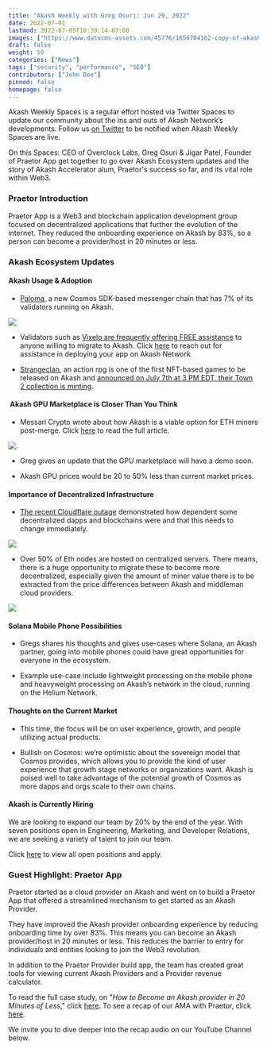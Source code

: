 ```yaml
---
title: "Akash Weekly with Greg Osuri: Jun 29, 2022"
date: 2022-07-01
lastmod: 2022-07-05T10:39:14-07:00
images: ["https://www.datocms-assets.com/45776/1656704162-copy-of-akash-blog-post-1.png"]
draft: false
weight: 50
categories: ["News"]
tags: ["security", "performance", "SEO"]
contributors: ["John Doe"]
pinned: false
homepage: false
---
```

Akash Weekly Spaces is a regular effort hosted via Twitter Spaces to update our community about the ins and outs of Akash Network’s developments. Follow us [on Twitter](https://twitter.com/akashnet_) to be notified when Akash Weekly Spaces are live.

On this Spaces: CEO of Overclock Labs, Greg Osuri & Jigar Patel, Founder of Praetor App get together to go over Akash Ecosystem updates and the story of Akash Accelerator alum, Praetor's success so far, and its vital role within Web3.

### Praetor Introduction

Praetor App is a Web3 and blockchain application development group focused on decentralized applications that further the evolution of the internet. They reduced the onboarding experience on Akash by 83%, so a person can become a provider/host in 20 minutes or less.

### Akash Ecosystem Updates

#### Akash Usage & Adoption

*   [Paloma](https://www.palomachain.com/blog/paloma-weekly-wings-june-26-2022/), a new Cosmos SDK-based messenger chain that has 7% of its validators running on Akash.
    

![](https://www.datocms-assets.com/45776/1656696411-screen-shot-2022-07-01-at-9-28-05-am.png)

*   Validators such as [Vixelo are frequently offering FREE assistance](https://twitter.com/0xVixello/status/1541428927570186245?s=20&t=_QB8k29Obfn_AltQIHZpiQ) to anyone willing to migrate to Akash. Click [here](https://vixello.com/akash-network-deployment-support/) to reach out for assistance in deploying your app on Akash Network. 
    
*   [Strangeclan](https://market.passage3d.com/explore), an action rpg is one of the first NFT-based games to be released on Akash and [announced on July 7th at 3 PM EDT, their Town 2 collection is minting](https://twitter.com/gregosuri/status/1541892979903692800?s=20&t=-8PiaDoa2mdQCnLR7LnCSQ). 
    

####  Akash GPU Marketplace is Closer Than You Think

*   Messari Crypto wrote about how Akash is a viable option for ETH miners post-merge. Click [here](https://messari.io/article/what-will-ethereum-miners-do-after-the-merge) to read the full article. 
    

![](https://www.datocms-assets.com/45776/1656696464-screen-shot-2022-07-01-at-9-39-50-am.png)

*   Greg gives an update that the GPU marketplace will have a demo soon. 
    
*   Akash GPU prices would be 20 to 50% less than current market prices.
    

#### Importance of Decentralized Infrastructure

*   [The recent Cloudflare outage](https://techcrunch.com/2022/06/20/cloudflare-outage-knocks-popular-services-offline/) demonstrated how dependent some decentralized dapps and blockchains were and that this needs to change immediately. 
    

![](https://www.datocms-assets.com/45776/1656696536-screen-shot-2022-07-01-at-9-42-31-am.png)

*   Over 50% of Eth nodes are hosted on centralized servers. There means, there is a huge opportunity to migrate these to become more decentralized, especially given the amount of miner value there is to be extracted from the price differences between Akash and middleman cloud providers.
    

![](https://www.datocms-assets.com/45776/1656696555-screen-shot-2022-07-01-at-10-10-24-am.png)

#### Solana Mobile Phone Possibilities

*   Gregs shares his thoughts and gives use-cases where Solana, an Akash partner, going into mobile phones could have great opportunities for everyone in the ecosystem.
    
*   Example use-case include lightweight processing on the mobile phone and heavyweight processing on Akash’s network in the cloud, running on the Helium Network.
    

#### Thoughts on the Current Market

*   This time, the focus will be on user experience, growth, and people utilizing actual products.
    
*   Bullish on Cosmos: we’re optimistic about the sovereign model that Cosmos provides, which allows you to provide the kind of user experience that growth stage networks or organizations want. Akash is poised well to take advantage of the potential growth of Cosmos as more dapps and orgs scale to their own chains. 
    

#### Akash is Currently Hiring

We are looking to expand our team by 20% by the end of the year. With seven positions open in Engineering, Marketing, and Developer Relations, we are seeking a variety of talent to join our team.

Click [here](https://akash.network/careers) to view all open positions and apply. 

### Guest Highlight: Praetor App

Praetor started as a cloud provider on Akash and went on to build a Praetor App that offered a streamlined mechanism to get started as an Akash Provider. 

They have improved the Akash provider onboarding experience by reducing onboarding time by over 83%. This means you can become an Akash provider/host in 20 minutes or less. This reduces the barrier to entry for individuals and entities looking to join the Web3 revolution. 

In addition to the Praetor Provider build app, the team has created great tools for viewing current Akash Providers and a Provider revenue calculator. 

To read the full case study, on "_How to Become an Akash provider in 20 Minutes of Less_," click [here](https://akash.network/blog/how-to-become-an-akash-provider-in-20-minutes-or-less). To see a recap of our AMA with Praetor, click [here](https://forum.akash.network/t/ama-session-akash-network-with-praetor-app/4610).

We invite you to dive deeper into the recap audio on our YouTube Channel below.